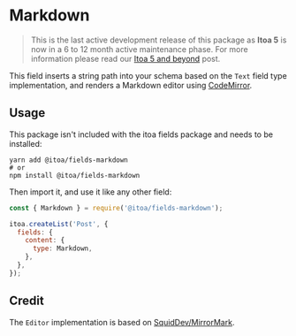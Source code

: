 <!--[meta]
section: api
subSection: field-types
title: Markdown
[meta]-->

# Markdown

> This is the last active development release of this package as **Itoa 5** is now in a 6 to 12 month active maintenance phase. For more information please read our [Itoa 5 and beyond](https://github.com/itoa-vn/itoaissues/21) post.

This field inserts a string path into your schema based on the `Text` field type implementation, and renders a Markdown editor using [CodeMirror](https://codemirror.net/).

## Usage

This package isn't included with the itoa fields package and needs to be installed:

```shell allowCopy=false showLanguage=false
yarn add @itoa/fields-markdown
# or
npm install @itoa/fields-markdown
```

Then import it, and use it like any other field:

```js
const { Markdown } = require('@itoa/fields-markdown');

itoa.createList('Post', {
  fields: {
    content: {
      type: Markdown,
    },
  },
});
```

## Credit

The `Editor` implementation is based on [SquidDev/MirrorMark](https://github.com/SquidDev/MirrorMark).
